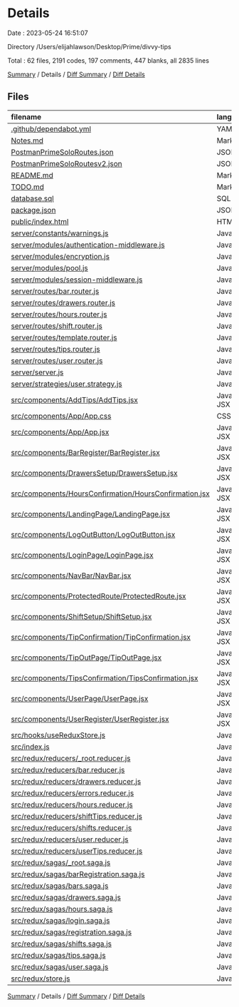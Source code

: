 # Details

Date : 2023-05-24 16:51:07

Directory /Users/elijahlawson/Desktop/Prime/divvy-tips

Total : 62 files,  2191 codes, 197 comments, 447 blanks, all 2835 lines

[Summary](results.md) / Details / [Diff Summary](diff.md) / [Diff Details](diff-details.md)

## Files
| filename | language | code | comment | blank | total |
| :--- | :--- | ---: | ---: | ---: | ---: |
| [.github/dependabot.yml](/.github/dependabot.yml) | YAML | 16 | 5 | 1 | 22 |
| [Notes.md](/Notes.md) | Markdown | 10 | 0 | 0 | 10 |
| [PostmanPrimeSoloRoutes.json](/PostmanPrimeSoloRoutes.json) | JSON | 77 | 0 | 0 | 77 |
| [PostmanPrimeSoloRoutesv2.json](/PostmanPrimeSoloRoutesv2.json) | JSON | 62 | 0 | 1 | 63 |
| [README.md](/README.md) | Markdown | 83 | 0 | 39 | 122 |
| [TODO.md](/TODO.md) | Markdown | 11 | 0 | 1 | 12 |
| [database.sql](/database.sql) | SQL | 34 | 4 | 6 | 44 |
| [package.json](/package.json) | JSON | 55 | 0 | 1 | 56 |
| [public/index.html](/public/index.html) | HTML | 15 | 0 | 2 | 17 |
| [server/constants/warnings.js](/server/constants/warnings.js) | JavaScript | 17 | 0 | 7 | 24 |
| [server/modules/authentication-middleware.js](/server/modules/authentication-middleware.js) | JavaScript | 8 | 4 | 2 | 14 |
| [server/modules/encryption.js](/server/modules/encryption.js) | JavaScript | 13 | 10 | 6 | 29 |
| [server/modules/pool.js](/server/modules/pool.js) | JavaScript | 18 | 14 | 4 | 36 |
| [server/modules/session-middleware.js](/server/modules/session-middleware.js) | JavaScript | 20 | 11 | 6 | 37 |
| [server/routes/bar.router.js](/server/routes/bar.router.js) | JavaScript | 49 | 1 | 7 | 57 |
| [server/routes/drawers.router.js](/server/routes/drawers.router.js) | JavaScript | 30 | 0 | 6 | 36 |
| [server/routes/hours.router.js](/server/routes/hours.router.js) | JavaScript | 23 | 0 | 5 | 28 |
| [server/routes/shift.router.js](/server/routes/shift.router.js) | JavaScript | 49 | 0 | 10 | 59 |
| [server/routes/template.router.js](/server/routes/template.router.js) | JavaScript | 8 | 8 | 4 | 20 |
| [server/routes/tips.router.js](/server/routes/tips.router.js) | JavaScript | 55 | 0 | 13 | 68 |
| [server/routes/user.router.js](/server/routes/user.router.js) | JavaScript | 37 | 11 | 10 | 58 |
| [server/server.js](/server/server.js) | JavaScript | 28 | 8 | 11 | 47 |
| [server/strategies/user.strategy.js](/server/strategies/user.strategy.js) | JavaScript | 44 | 16 | 6 | 66 |
| [src/components/AddTips/AddTips.jsx](/src/components/AddTips/AddTips.jsx) | JavaScript JSX | 138 | 0 | 22 | 160 |
| [src/components/App/App.css](/src/components/App/App.css) | CSS | 82 | 13 | 18 | 113 |
| [src/components/App/App.jsx](/src/components/App/App.jsx) | JavaScript JSX | 72 | 0 | 21 | 93 |
| [src/components/BarRegister/BarRegister.jsx](/src/components/BarRegister/BarRegister.jsx) | JavaScript JSX | 104 | 0 | 9 | 113 |
| [src/components/DrawersSetup/DrawersSetup.jsx](/src/components/DrawersSetup/DrawersSetup.jsx) | JavaScript JSX | 46 | 0 | 12 | 58 |
| [src/components/HoursConfirmation/HoursConfirmation.jsx](/src/components/HoursConfirmation/HoursConfirmation.jsx) | JavaScript JSX | 59 | 0 | 13 | 72 |
| [src/components/LandingPage/LandingPage.jsx](/src/components/LandingPage/LandingPage.jsx) | JavaScript JSX | 38 | 0 | 11 | 49 |
| [src/components/LogOutButton/LogOutButton.jsx](/src/components/LogOutButton/LogOutButton.jsx) | JavaScript JSX | 14 | 3 | 2 | 19 |
| [src/components/LoginPage/LoginPage.jsx](/src/components/LoginPage/LoginPage.jsx) | JavaScript JSX | 65 | 0 | 6 | 71 |
| [src/components/NavBar/NavBar.jsx](/src/components/NavBar/NavBar.jsx) | JavaScript JSX | 16 | 0 | 3 | 19 |
| [src/components/ProtectedRoute/ProtectedRoute.jsx](/src/components/ProtectedRoute/ProtectedRoute.jsx) | JavaScript JSX | 20 | 15 | 7 | 42 |
| [src/components/ShiftSetup/ShiftSetup.jsx](/src/components/ShiftSetup/ShiftSetup.jsx) | JavaScript JSX | 64 | 0 | 14 | 78 |
| [src/components/TipConfirmation/TipConfirmation.jsx](/src/components/TipConfirmation/TipConfirmation.jsx) | JavaScript JSX | 19 | 0 | 5 | 24 |
| [src/components/TipOutPage/TipOutPage.jsx](/src/components/TipOutPage/TipOutPage.jsx) | JavaScript JSX | 90 | 0 | 21 | 111 |
| [src/components/TipsConfirmation/TipsConfirmation.jsx](/src/components/TipsConfirmation/TipsConfirmation.jsx) | JavaScript JSX | 58 | 2 | 14 | 74 |
| [src/components/UserPage/UserPage.jsx](/src/components/UserPage/UserPage.jsx) | JavaScript JSX | 54 | 0 | 14 | 68 |
| [src/components/UserRegister/UserRegister.jsx](/src/components/UserRegister/UserRegister.jsx) | JavaScript JSX | 103 | 0 | 18 | 121 |
| [src/hooks/useReduxStore.js](/src/hooks/useReduxStore.js) | JavaScript | 5 | 10 | 6 | 21 |
| [src/index.js](/src/index.js) | JavaScript | 13 | 0 | 5 | 18 |
| [src/redux/reducers/_root.reducer.js](/src/redux/reducers/_root.reducer.js) | JavaScript | 20 | 5 | 4 | 29 |
| [src/redux/reducers/bar.reducer.js](/src/redux/reducers/bar.reducer.js) | JavaScript | 10 | 0 | 1 | 11 |
| [src/redux/reducers/drawers.reducer.js](/src/redux/reducers/drawers.reducer.js) | JavaScript | 9 | 0 | 1 | 10 |
| [src/redux/reducers/errors.reducer.js](/src/redux/reducers/errors.reducer.js) | JavaScript | 31 | 7 | 4 | 42 |
| [src/redux/reducers/hours.reducer.js](/src/redux/reducers/hours.reducer.js) | JavaScript | 9 | 0 | 1 | 10 |
| [src/redux/reducers/shiftTips.reducer.js](/src/redux/reducers/shiftTips.reducer.js) | JavaScript | 9 | 0 | 1 | 10 |
| [src/redux/reducers/shifts.reducer.js](/src/redux/reducers/shifts.reducer.js) | JavaScript | 9 | 0 | 1 | 10 |
| [src/redux/reducers/user.reducer.js](/src/redux/reducers/user.reducer.js) | JavaScript | 11 | 2 | 2 | 15 |
| [src/redux/reducers/userTips.reducer.js](/src/redux/reducers/userTips.reducer.js) | JavaScript | 9 | 0 | 1 | 10 |
| [src/redux/sagas/_root.saga.js](/src/redux/sagas/_root.saga.js) | JavaScript | 23 | 6 | 5 | 34 |
| [src/redux/sagas/barRegistration.saga.js](/src/redux/sagas/barRegistration.saga.js) | JavaScript | 13 | 0 | 4 | 17 |
| [src/redux/sagas/bars.saga.js](/src/redux/sagas/bars.saga.js) | JavaScript | 23 | 0 | 4 | 27 |
| [src/redux/sagas/drawers.saga.js](/src/redux/sagas/drawers.saga.js) | JavaScript | 23 | 0 | 4 | 27 |
| [src/redux/sagas/hours.saga.js](/src/redux/sagas/hours.saga.js) | JavaScript | 14 | 0 | 3 | 17 |
| [src/redux/sagas/login.saga.js](/src/redux/sagas/login.saga.js) | JavaScript | 37 | 20 | 10 | 67 |
| [src/redux/sagas/registration.saga.js](/src/redux/sagas/registration.saga.js) | JavaScript | 18 | 6 | 7 | 31 |
| [src/redux/sagas/shifts.saga.js](/src/redux/sagas/shifts.saga.js) | JavaScript | 37 | 0 | 6 | 43 |
| [src/redux/sagas/tips.saga.js](/src/redux/sagas/tips.saga.js) | JavaScript | 31 | 0 | 7 | 38 |
| [src/redux/sagas/user.saga.js](/src/redux/sagas/user.saga.js) | JavaScript | 18 | 8 | 6 | 32 |
| [src/redux/store.js](/src/redux/store.js) | JavaScript | 15 | 8 | 6 | 29 |

[Summary](results.md) / Details / [Diff Summary](diff.md) / [Diff Details](diff-details.md)